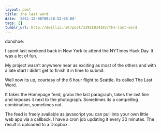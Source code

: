 ```yaml
---
layout: post
title: the last word
date: '2011-12-08T09:58:52-05:00'
tags: []
tumblr_url: http://dwillis.net/post/13921814103/the-last-word
---
```

donohoe:

I spent last weekend back in New York to attend the NYTimes Hack Day. It was a lot of fun.

My project wasn’t anywhere near as exciting as most of the others and with a late start I didn’t get to finish it in time to submit.

Well now its up, courtesy of the 6 hour flight to Seattle. Its called The Last Word.

It takes the Homepage feed, grabs the last paragraph, takes the last line and imposes it next to the photograph. Sometimes its a compelling combination, sometimes not.

The feed is freely available as javascript you can pull into your own little web app via a callback. I have a cron job updating it every 30 minutes. The result is uploaded to a Dropbox.
